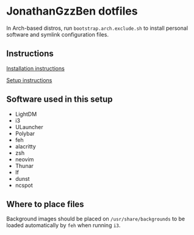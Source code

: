# JonathanGzzBen dotfiles

In Arch-based distros, run `bootstrap.arch.exclude.sh` to install personal software and symlink configuration files.

## Instructions

[Installation instructions](arch-installation-instructions.exclude.md)

[Setup instructions](arch-setup-instructions.exclude.md)

## Software used in this setup

- LightDM
- i3
- ULauncher
- Polybar
- feh
- alacritty
- zsh
- neovim
- Thunar
- lf
- dunst
- ncspot

## Where to place files

Background images should be placed on `/usr/share/backgrounds` to be loaded automatically by `feh` when running `i3`.
